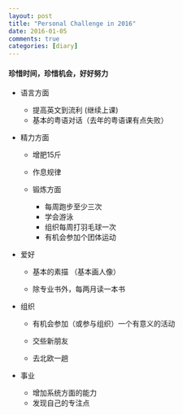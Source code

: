 ```yaml
---
layout: post
title: "Personal Challenge in 2016"
date: 2016-01-05
comments: true
categories: [diary]
---
```


#### 珍惜时间，珍惜机会，好好努力

* 语言方面 
  - 提高英文到流利 (继续上课) 
  - 基本的粤语对话（去年的粤语课有点失败） 
  

* 精力方面  
  - 增肥15斤
  
  - 作息规律 
  
  - 锻炼方面 
    + 每周跑步至少三次 
    + 学会游泳 
    + 组织每周打羽毛球一次 
    + 有机会参加个团体运动 
 
* 爱好  
  - 基本的素描 （基本画人像） 
  
  - 除专业书外，每两月读一本书 
  
* 组织  
  - 有机会参加（或参与组织）一个有意义的活动  

  - 交些新朋友 
  - 去北欧一趟 

* 事业  
  - 增加系统方面的能力  
  - 发现自己的专注点 
